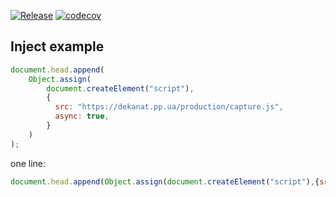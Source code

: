 [![Release](https://github.com/kneu-messenger-pigeon/realtime-changes-event-sender/actions/workflows/release.yaml/badge.svg)](https://github.com/kneu-messenger-pigeon/realtime-changes-event-sender/actions/workflows/release.yaml)
[![codecov](https://codecov.io/gh/kneu-messenger-pigeon/realtime-changes-event-sender/branch/main/graph/badge.svg?token=3XFR44LX9B)](https://codecov.io/gh/kneu-messenger-pigeon/realtime-changes-event-sender)


## Inject example
```javascript
document.head.append(
    Object.assign(
        document.createElement("script"),
        {
          src: "https://dekanat.pp.ua/production/capture.js",
          async: true,
        }
    )
);

```

one line: 
```javascript
document.head.append(Object.assign(document.createElement("script"),{src:"https://dekanat.pp.ua/production/capture.js",async:true}));
```